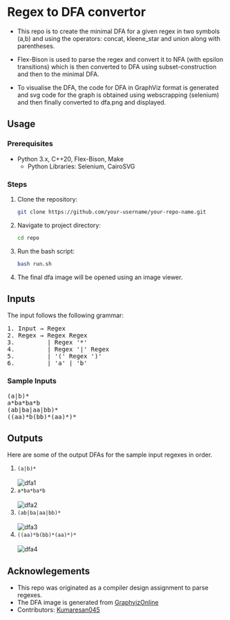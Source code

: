 # Regex to DFA convertor

- This repo is to create the minimal DFA for a given regex in two symbols (a,b) and using the operators: concat, kleene_star and union along with parentheses. 

- Flex-Bison is used to parse the regex and convert it to NFA (with epsilon transitions) which is then converted to DFA using subset-construction and then to the minimal DFA.

- To visualise the DFA, the code for DFA in GraphViz format is generated and svg code for the graph is obtained using webscrapping (selenium) and then finally converted to dfa.png and displayed.

## Usage

### Prerequisites
- Python 3.x, C++20, Flex-Bison, Make
    - Python Libraries:  Selenium, CairoSVG

### Steps
1. Clone the repository:
   ```bash
   git clone https://github.com/your-username/your-repo-name.git
2. Navigate to project directory:
    ```bash
   cd repo
3. Run the bash script:
    ```bash
   bash run.sh
4. The final dfa image will be opened using an image viewer.

## Inputs
The input follows the following grammar:
<pre>
1. Input → Regex
2. Regex → Regex Regex 
3.         | Regex '*' 
4.         | Regex '|' Regex
5.         | '(' Regex ')'
6.         | 'a' | 'b' 
</pre>

### Sample Inputs
<pre>
(a|b)*
a*ba*ba*b
(ab|ba|aa|bb)*
((aa)*b(bb)*(aa)*)*
</pre>

## Outputs
Here are some of the output DFAs for the sample input regexes in order.
1. `(a|b)*` <br> <br>
![dfa1](ReadMe_Images/dfa1.png)
2. `a*ba*ba*b` <br> <br>
![dfa2](ReadMe_Images/dfa2.png)
3. `(ab|ba|aa|bb)*` <br> <br>
![dfa3](ReadMe_Images/dfa3.png)
4. `((aa)*b(bb)*(aa)*)*` <br> <br>
![dfa4](ReadMe_Images/dfa4.png)

## Acknowlegements
- This repo was originated as a compiler design assignment to parse regexes.
- The DFA image is generated from [GraphvizOnline](https://dreampuf.github.io/GraphvizOnline)
- Contributors: [Kumaresan045](https://github.com/Kumaresan045)
